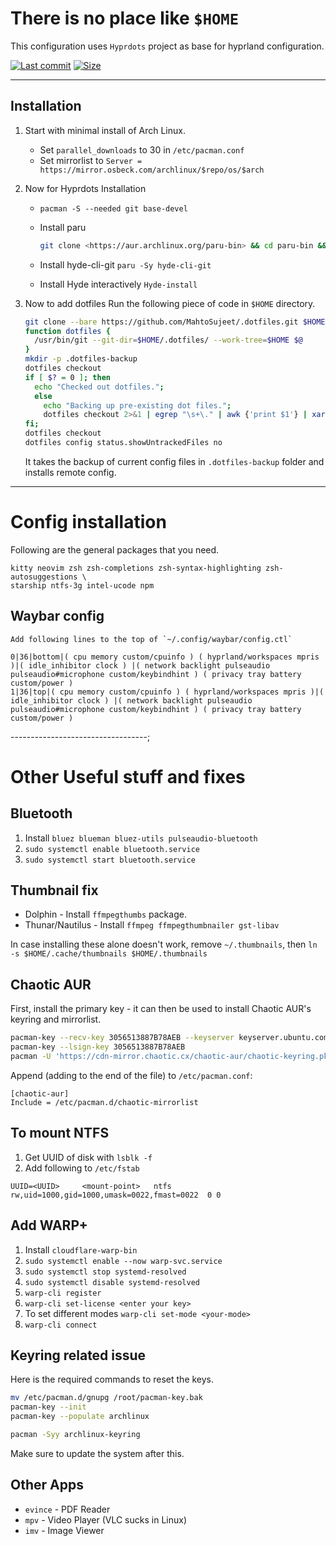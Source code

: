 
# There is no place like `$HOME`

This configuration uses `Hyprdots` project as base for hyprland configuration.

[![Last commit](https://img.shields.io/github/last-commit/MahtoSujeet/.dotfiles?&logo=github)](https://github.com/MahtoSujeet/.dotfiles)
[![Size](https://img.shields.io/github/repo-size/MahtoSujeet/.dotfiles?color=green)](https://github.com/MahtoSujeet/.dotfiles)

--------------------------------

## Installation

1. Start with minimal install of Arch Linux.

    - Set `parallel_downloads` to 30 in `/etc/pacman.conf`
    - Set mirrorlist to `Server = https://mirror.osbeck.com/archlinux/$repo/os/$arch`

1. Now for Hyprdots Installation

    - `pacman -S --needed git base-devel`
    - Install paru

      ```bash
      git clone <https://aur.archlinux.org/paru-bin> && cd paru-bin && makepkg -si
      ```

    - Install hyde-cli-git
      `paru -Sy hyde-cli-git`

    - Install Hyde interactively
      `Hyde-install`

1. Now to add dotfiles
    Run the following piece of code in `$HOME` directory.

    ```bash
    git clone --bare https://github.com/MahtoSujeet/.dotfiles.git $HOME/.dotfiles
    function dotfiles {
      /usr/bin/git --git-dir=$HOME/.dotfiles/ --work-tree=$HOME $@
    }
    mkdir -p .dotfiles-backup
    dotfiles checkout
    if [ $? = 0 ]; then
      echo "Checked out dotfiles.";
      else
        echo "Backing up pre-existing dot files.";
        dotfiles checkout 2>&1 | egrep "\s+\." | awk {'print $1'} | xargs -I{} mv {} .dotfiles-backup/{}
    fi;
    dotfiles checkout
    dotfiles config status.showUntrackedFiles no
    ```

    It takes the backup of current config files in `.dotfiles-backup` folder and installs remote config.

-------------------------------------------------

# Config installation

Following are the general packages that you need.

```
kitty neovim zsh zsh-completions zsh-syntax-highlighting zsh-autosuggestions \
starship ntfs-3g intel-ucode npm
```

## Waybar config

    Add following lines to the top of `~/.config/waybar/config.ctl`

```
0|36|bottom|( cpu memory custom/cpuinfo ) ( hyprland/workspaces mpris )|( idle_inhibitor clock ) |( network backlight pulseaudio pulseaudio#microphone custom/keybindhint ) ( privacy tray battery custom/power )
1|36|top|( cpu memory custom/cpuinfo ) ( hyprland/workspaces mpris )|( idle_inhibitor clock ) |( network backlight pulseaudio pulseaudio#microphone custom/keybindhint ) ( privacy tray battery custom/power )
  ```

----------------------------------;

# Other Useful stuff and fixes

## Bluetooth

1. Install ```bluez blueman bluez-utils pulseaudio-bluetooth```
1. `sudo systemctl enable bluetooth.service`
1. `sudo systemctl start bluetooth.service`

## Thumbnail fix

- Dolphin - Install `ffmpegthumbs` package.
- Thunar/Nautilus - Install `ffmpeg ffmpegthumbnailer gst-libav`

In case installing these alone doesn't work, remove `~/.thumbnails`,
then `ln -s $HOME/.cache/thumbnails $HOME/.thumbnails`

## Chaotic AUR

First, install the primary key - it can then be used to install Chaotic AUR's keyring and mirrorlist.

```bash
pacman-key --recv-key 3056513887B78AEB --keyserver keyserver.ubuntu.com
pacman-key --lsign-key 3056513887B78AEB
pacman -U 'https://cdn-mirror.chaotic.cx/chaotic-aur/chaotic-keyring.pkg.tar.zst' 'https://cdn-mirror.chaotic.cx/chaotic-aur/chaotic-mirrorlist.pkg.tar.zst'
```

Append (adding to the end of the file) to `/etc/pacman.conf`:

```
[chaotic-aur]
Include = /etc/pacman.d/chaotic-mirrorlist
```

## To mount NTFS

1. Get UUID of disk with `lsblk -f`
1. Add following to `/etc/fstab`

```
UUID=<UUID>     <mount-point>   ntfs    rw,uid=1000,gid=1000,umask=0022,fmast=0022  0 0
```

## Add WARP+

1. Install `cloudflare-warp-bin`
1. `sudo systemctl enable --now warp-svc.service`
1. `sudo systemctl stop systemd-resolved`
1. `sudo systemctl disable systemd-resolved`
1. `warp-cli register`
1. `warp-cli set-license <enter your key>`
1. To set different modes `warp-cli set-mode <your-mode>`
1. `warp-cli connect`

## Keyring related issue

Here is the required commands to reset the keys.

```bash
mv /etc/pacman.d/gnupg /root/pacman-key.bak
pacman-key --init
pacman-key --populate archlinux

pacman -Syy archlinux-keyring
```

Make sure to update the system after this.

## Other Apps

- `evince` - PDF Reader
- `mpv` - Video Player (VLC sucks in Linux)
- `imv` - Image Viewer
